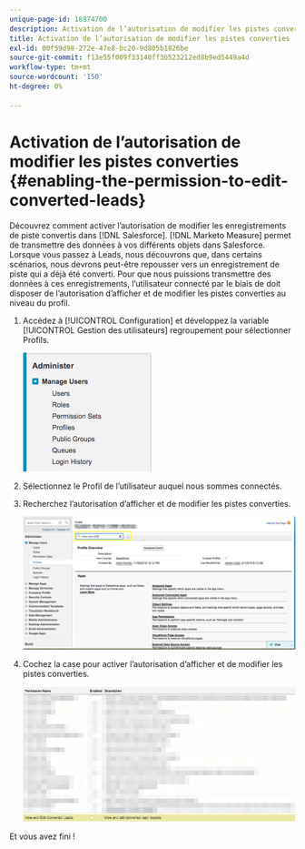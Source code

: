 ```yaml
---
unique-page-id: 18874700
description: Activation de l’autorisation de modifier les pistes converties - [!DNL Marketo Measure] - Documentation du produit
title: Activation de l’autorisation de modifier les pistes converties
exl-id: 00f59d98-272e-47e8-bc20-9d805b1826be
source-git-commit: f13e55f009f33140ff36523212ed8b9ed5449a4d
workflow-type: tm+mt
source-wordcount: '150'
ht-degree: 0%

---
```


# Activation de l’autorisation de modifier les pistes converties {#enabling-the-permission-to-edit-converted-leads}

Découvrez comment activer l’autorisation de modifier les enregistrements de piste convertis dans [!DNL Salesforce]. [!DNL Marketo Measure] permet de transmettre des données à vos différents objets dans Salesforce. Lorsque vous passez à Leads, nous découvrons que, dans certains scénarios, nous devrons peut-être repousser vers un enregistrement de piste qui a déjà été converti. Pour que nous puissions transmettre des données à ces enregistrements, l’utilisateur connecté par le biais de doit disposer de l’autorisation d’afficher et de modifier les pistes converties au niveau du profil.

1. Accédez à [!UICONTROL Configuration] et développez la variable [!UICONTROL Gestion des utilisateurs] regroupement pour sélectionner Profils.

   ![](assets/1-2.png)

1. Sélectionnez le Profil de l’utilisateur auquel nous sommes connectés.

1. Recherchez l’autorisation d’afficher et de modifier les pistes converties.

   ![](assets/2-1.png)

1. Cochez la case pour activer l’autorisation d’afficher et de modifier les pistes converties.

   ![](assets/3-1.png)

Et vous avez fini !
